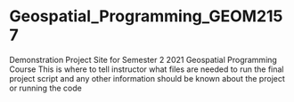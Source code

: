 # Geospatial_Programming_GEOM2157
Demonstration Project Site for Semester 2 2021 Geospatial Programming Course
This is where to tell instructor what files are needed to run the final project script and any other information should be known about the project or running the code
